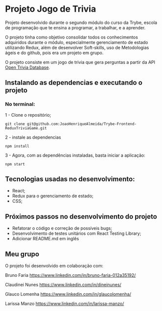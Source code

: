 # Projeto Jogo de Trivia

Projeto desenvolvido durante o segundo módulo do curso da Trybe, escola de programação que te ensina a programar, a trabalhar, e a aprender.

O projeto tinha como objetivo consolidar todos os conhecimentos adquiridos durante o módulo, especialmente gerenciamento de estado utilizando Redux, além de desenvolver Soft-skills, uso de Metodologias ágeis e do github, pois era um projeto em grupo.

O projeto consiste em um jogo de trivia que gera perguntas a partir da API [Open Trivia Database](https://opentdb.com/api_config.php).

## Instalando as dependencias e executando o projeto

### No terminal:
1 - Clone o repositório;
```
git clone git@github.com:JoaoHenriqueAlmeida/Trybe-Frontend-ReduxTriviaGame.git
```
2 - instale as dependencias
```
npm install
```
3 - Agora, com as dependências instaladas, basta iniciar a aplicação:
```
npm start
```

## Tecnologias usadas no desenvolvimento:

  - React;
  - Redux para o gerenciamento de estado;
  - CSS;
<!---
## Funcionamento
-->
## Próximos passos no desenvolvimento do projeto
  - Refatorar o código e correção de possíveis bugs;
  - Desenvolvimento de testes unitários com React Testing Library;
  - Adicionar README.md em inglês

## Meu grupo
O projeto foi desenvolvido em colaboração com:

Bruno Faria https://www.linkedin.com/in/bruno-faria-012a35192/

Claudinei Nunes https://www.linkedin.com/in/dineinunes/

Glauco Lomenha https://www.linkedin.com/in/glaucolomenha/

Larissa Manzo https://www.linkedin.com/in/larissa-manzo/
